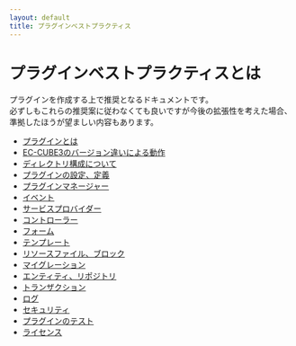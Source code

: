 ```yaml
---
layout: default
title: プラグインベストプラクティス
---
```


# プラグインベストプラクティスとは

プラグインを作成する上で推奨となるドキュメントです。  
必ずしもこれらの推奨案に従わなくても良いですが今後の拡張性を考えた場合、準拠したほうが望ましい内容もあります。

- [プラグインとは](about)
- [EC-CUBE3のバージョン違いによる動作](version)
- [ディレクトリ構成について](directory)
- [プラグインの設定、定義](config)
- [プラグインマネージャー](pluginmanager)
- [イベント](event)
- [サービスプロバイダー](serviceprovider)
- [コントローラー](controller)
- [フォーム](form)
- [テンプレート](template)
- [リソースファイル、ブロック](asset)
- [マイグレーション](migration)
- [エンティティ、リポジトリ](db)
- [トランザクション](/guideline/plugin-update-for3.0.11)
- [ログ](/log)
- [セキュリティ](security)
- [プラグインのテスト](/plugin-test)
- [ライセンス](license)
